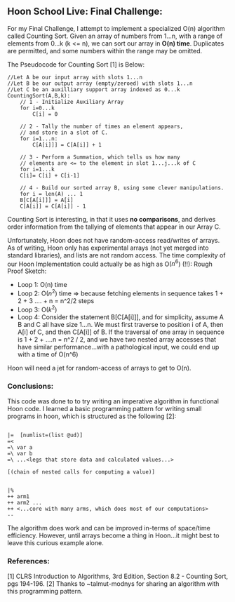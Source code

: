 ## Hoon School Live: Final Challenge:

For my Final Challenge, I attempt to implement a specialized O(n) algorithm called Counting Sort. Given an array of numbers from 1...n, with a range of elements from 0...k (k <= n), we can sort our array in **O(n) time**. Duplicates are permitted, and some numbers within the range may be omitted.

The Pseudocode for Counting Sort [1] is Below:
```
//Let A be our input array with slots 1...n
//Let B be our output array (empty/zeroed) with slots 1...n
//Let C be an auxilliary support array indexed as 0...k
CountingSort(A,B,k):
    // 1 - Initialize Auxiliary Array
    for i=0...k
        C[i] = 0

    // 2 - Tally the number of times an element appears, 
    // and store in a slot of C.
    for i=1...n:
        C[A[i]]] = C[A[i]] + 1

    // 3 - Perform a Summation, which tells us how many 
    // elements are <= to the element in slot 1...j...k of C
    for i=1...k
    C[i]= C[i] + C[i-1]

    // 4 - Build our sorted array B, using some clever manipulations.
    for i = len(A) ... 1
    B[C[A[i]]] = A[i]
    C[A[i]] = C[A[i]] - 1
```

Counting Sort is interesting, in that it uses **no comparisons**, and derives order information from the tallying of elements that appear in our Array C. 

Unfortunately, Hoon does not have random-access read/writes of arrays. As of writing, Hoon only has experimental arrays (not yet merged into standard libraries), and lists are not random access. The time complexity of our Hoon Implementation could actually be as high as O($n^6$) (!!): Rough Proof Sketch:

- Loop 1:  O(n) time
- Loop 2: O($n^2$) time => because fetching elements in sequence takes  1 + 2 + 3 .... + n = n^2/2 steps
- Loop 3: O($k^2$)
- Loop 4: Consider the statement B[C[A[i]]], and for simplicity, assume A B and C all have size 1...n. We must first traverse to position i of A, then A[i] of C, and then C[A[i]] of B. If the traversal of one array in sequence is 1 + 2 + ....n = n^2 / 2, and we have two nested array accesses that have similar performance...with a pathological input, we could end up with a time of O(n^6)

Hoon will need a jet for random-access of arrays to get to O(n).

### Conclusions:

This code was done to to try writing an imperative algorithm in functional Hoon code.  I learned a basic programming pattern for writing small programs in hoon, which is structured as the following [2]:

```

|=  [numlist=(list @ud)] 
=<
=\ var a
=\ var b
=\ ...<legs that store data and calculated values...>

[(chain of nested calls for computing a value)]


|%
++ arm1 
++ arm2 ...
++ <...core with many arms, which does most of our computations>
--

```


The algorithm does work and can be improved in-terms of space/time efficiency. However, until arrays become a thing in Hoon...it might best to leave this curious example alone. 

### References:

[1] CLRS Introduction to Algorithms, 3rd Edition, Section 8.2 - Counting Sort, pgs 194-196. 
[2] Thanks to ~talmut-modnys for sharing an algorithm with this programming pattern.